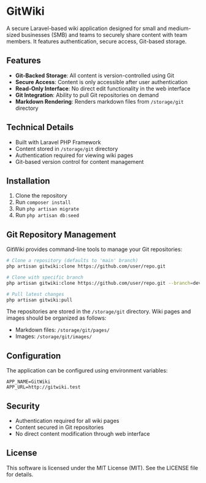 # GitWiki

A secure Laravel-based wiki application designed for small and medium-sized businesses (SMB) and teams to securely share content with team members. It features authentication, secure access, Git-based storage.

## Features

- **Git-Backed Storage**: All content is version-controlled using Git
- **Secure Access**: Content is only accessible after user authentication
- **Read-Only Interface**: No direct edit functionality in the web interface
- **Git Integration**: Ability to pull Git repositories on demand
- **Markdown Rendering**: Renders markdown files from `/storage/git` directory

## Technical Details

- Built with Laravel PHP Framework
- Content stored in `/storage/git` directory
- Authentication required for viewing wiki pages
- Git-based version control for content management

## Installation

1. Clone the repository
2. Run `composer install`
3. Run `php artisan migrate`
4. Run `php artisan db:seed`

## Git Repository Management

GitWiki provides command-line tools to manage your Git repositories:

```bash
# Clone a repository (defaults to 'main' branch)
php artisan gitwiki:clone https://github.com/user/repo.git

# Clone with specific branch
php artisan gitwiki:clone https://github.com/user/repo.git --branch=develop

# Pull latest changes
php artisan gitwiki:pull
```

The repositories are stored in the `/storage/git` directory. Wiki pages and images should be organized as follows:
- Markdown files: `/storage/git/pages/`
- Images: `/storage/git/images/`

## Configuration

The application can be configured using environment variables:

```env
APP_NAME=GitWiki
APP_URL=http://gitwiki.test
```

## Security

- Authentication required for all wiki pages
- Content secured in Git repositories
- No direct content modification through web interface

## License

This software is licensed under the MIT License (MIT). See the LICENSE file for details.
